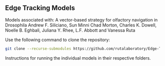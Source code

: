 ## Edge Tracking Models

Models associated with:
A vector-based strategy for olfactory navigation in Drosophila
Andrew F. Siliciano, Sun Minni Chad Morton, Charles K. Dowell, Noelle B. Eghbali, Juliana Y. Rhee, L.F. Abbott and Vanessa Ruta

Use the following command to clone the repository:
```sh
git clone --recurse-submodules https://github.com/rutalaboratory/Edge-Tracking-Models.git
```

Instructions for running the individual models in their respective folders. 
